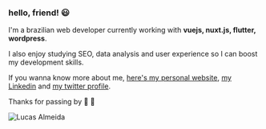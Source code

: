 ### hello, friend! 😃

I'm a brazilian web developer currently working with **vuejs, nuxt.js, flutter, wordpress**.

I also enjoy studying SEO, data analysis and user experience so I can boost my development skills.

If you wanna know more about me, [here's my personal website](https://lucasalmeida.dev/), [my Linkedin](https://www.linkedin.com/in/lucasecalmeida/) and [my twitter profile](https://twitter.com/LucasPerdidao).

Thanks for passing by 🤜 🤛

![Lucas Almeida](http://lucasalmeida.cc/logo2.png "Lucas Almeida")
